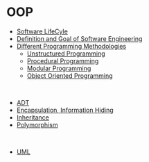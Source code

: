 # OOP

- [Software LifeCyle](https://github.com/jimin-kiim/OOP/issues/1#issuecomment-1275984672)
- [Definition and Goal of Software Engineering](https://github.com/jimin-kiim/OOP/issues/1#issuecomment-1275994871)
- [Different Programming Methodologies](https://github.com/jimin-kiim/OOP/issues/2#issue-1377330156)
  - [Unstructured Programming](https://github.com/jimin-kiim/OOP/issues/2#issuecomment-1276005856)
  - [Procedural Programming](https://github.com/jimin-kiim/OOP/issues/2#issuecomment-1276012492)
  - [Modular Programming](https://github.com/jimin-kiim/OOP/issues/2#issuecomment-1276018067)
  - [Object Oriented Programming](https://github.com/jimin-kiim/OOP/issues/2#issuecomment-1276037772)

<br>

- [ADT](https://github.com/jimin-kiim/OOP/issues/3#issuecomment-1276112484)
- [Encapsulation, Information Hiding](https://github.com/jimin-kiim/OOP/issues/3#issuecomment-1276127244)
- [Inheritance](https://github.com/jimin-kiim/OOP/issues/3#issuecomment-1276154584)
- [Polymorphism](https://github.com/jimin-kiim/OOP/issues/3#issuecomment-1276166740)

<br>

- [UML](https://github.com/jimin-kiim/OOP/issues/12#issue-1499592083)